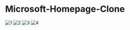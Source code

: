 # Microsoft-Homepage-Clone
![1](https://user-images.githubusercontent.com/76551267/192861850-31c7f35d-f493-4692-9b25-8cd6382dc8b8.png)
![2](https://user-images.githubusercontent.com/76551267/192861861-61848a97-80ea-4a34-87fd-81cdc1ae3f32.png)
![3](https://user-images.githubusercontent.com/76551267/192861864-ace1de4c-951e-4697-bb57-8cec13d864e0.png)
![4](https://user-images.githubusercontent.com/76551267/192861870-6c17871b-2c77-47c4-b81c-dadf4fd57bdb.png)

